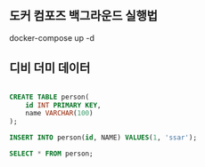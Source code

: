 ## 도커 컴포즈 백그라운드 실행법
docker-compose up -d

## 디비 더미 데이터
```sql

CREATE TABLE person(
	id INT PRIMARY KEY,
	name VARCHAR(100)
);

INSERT INTO person(id, NAME) VALUES(1, 'ssar');

SELECT * FROM person;
```